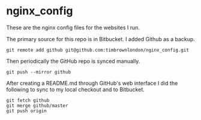 # nginx_config
These are the nginx config files for the websites I run.

The primary source for this repo is in Bitbucket.
I added Github as a backup.
```
git remote add github git@github.com:timbrownlondon/nginx_config.git
```
Then periodically the GitHub repo is synced manually.
```
git push --mirror github
```
After creating a README.md through GitHub's web interface I did the following to sync to my local checkout and to Bitbucket.
```
git fetch github
git merge github/master
git push origin
```
